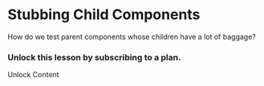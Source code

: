 # Stubbing Child Components

How do we test parent components whose children have a lot of baggage?

### Unlock this lesson by subscribing to a plan.

Unlock Content